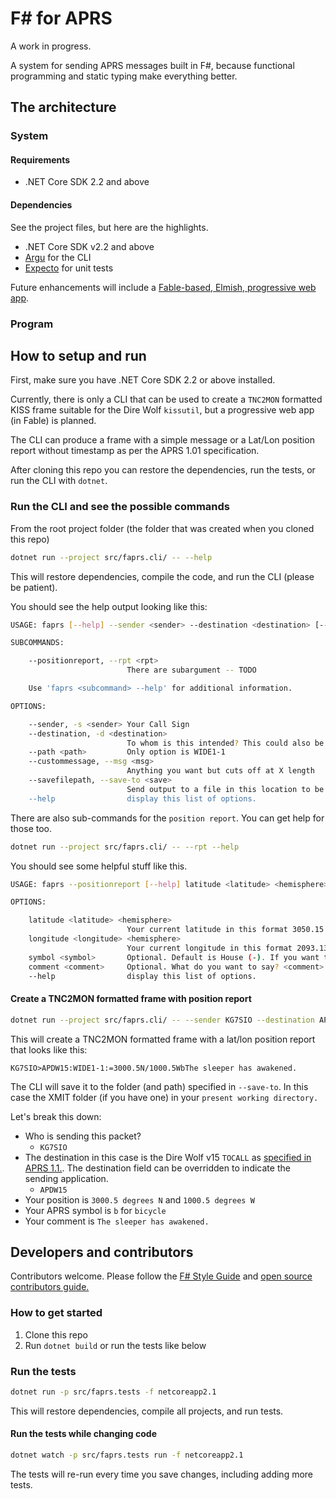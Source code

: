 # F# for APRS

A work in progress.

A system for sending APRS messages built in F#, because functional programming and static typing make everything better.

## The architecture

### System

#### Requirements

* .NET Core SDK 2.2 and above

#### Dependencies

See the project files, but here are the highlights.

* .NET Core SDK v2.2 and above 
* [Argu](https://github.com/fsprojects/Argu) for the CLI
* [Expecto](https://github.com/haf/expecto) for unit tests

Future enhancements will include a [Fable-based, Elmish, progressive web app](https://elmish.github.io/elmish/).

### Program

## How to setup and run

First, make sure you have .NET Core SDK 2.2 or above installed.

Currently, there is only a CLI that can be used to create a `TNC2MON` formatted KISS frame suitable for the Dire Wolf `kissutil`, but a progressive web app (in Fable) is planned.

The CLI can produce a frame with a simple message or a Lat/Lon position report without timestamp as per the APRS 1.01 specification.

After cloning this repo you can restore the dependencies, run the tests, or run the CLI with `dotnet`.

### Run the CLI and see the possible commands

From the root project folder (the folder that was created when you cloned this repo)

```bash
dotnet run --project src/faprs.cli/ -- --help
```

This will restore dependencies, compile the code, and run the CLI (please be patient).

You should see the help output looking like this:

```bash
USAGE: faprs [--help] --sender <sender> --destination <destination> [--path <path>] [--custommessage <msg>] [--savefilepath <save>] [<subcommand> [<options>]]

SUBCOMMANDS:

    --positionreport, --rpt <rpt>
                          There are subargument -- TODO

    Use 'faprs <subcommand> --help' for additional information.

OPTIONS:

    --sender, -s <sender> Your Call Sign
    --destination, -d <destination>
                          To whom is this intended? This could also be a an application from the To Calls list http://aprs.org/aprs11/tocalls.txt
    --path <path>         Only option is WIDE1-1
    --custommessage, --msg <msg>
                          Anything you want but cuts off at X length
    --savefilepath, --save-to <save>
                          Send output to a file in this location to be used by Dire Wolf's kissutil
    --help                display this list of options.
```

There are also sub-commands for the `position report`. You can get help for those too.

```bash
dotnet run --project src/faprs.cli/ -- --rpt --help
```

You should see some helpful stuff like this.

```bash
USAGE: faprs --positionreport [--help] latitude <latitude> <hemisphere> longitude <longitude> <hemisphere> [symbol <symbol>] [comment <comment>]

OPTIONS:

    latitude <latitude> <hemisphere>
                          Your current latitude in this format 3050.15 N
    longitude <longitude> <hemisphere>
                          Your current longitude in this format 2093.13 E
    symbol <symbol>       Optional. Default is House (-). If you want to use House, do not use the symbol argument because dashes do not parse.
    comment <comment>     Optional. What do you want to say? <comment> must be 43 characters or fewer.
    --help                display this list of options.
```

#### Create a TNC2MON formatted frame with position report

```bash
dotnet run --project src/faprs.cli/ -- --sender KG7SIO --destination APDW15 --path WIDE1-1 --rpt latitude 3000.5 N longitude 1000.5 W symbol b comment "The sleeper has awakened." --save-to XMIT

```

This will create a TNC2MON formatted frame with a lat/lon position report that looks like this:

```text
KG7SIO>APDW15:WIDE1-1:=3000.5N/1000.5WbThe sleeper has awakened.
```

The CLI will save it to the folder (and path) specified in `--save-to`. In this case the XMIT folder (if you have one) in your `present working directory.`

Let's break this down:

* Who is sending this packet?
  * `KG7SIO`
* The destination in this case is the Dire Wolf v15 `TOCALL` as [specified in APRS 1.1.](http://www.aprs.org/aprs11/tocalls.txt). The destination field can be overridden to indicate the sending application.
  * `APDW15`
* Your position is `3000.5 degrees N` and `1000.5 degrees W`
* Your APRS symbol is `b` for `bicycle`
* Your comment is `The sleeper has awakened.`

## Developers and contributors

Contributors welcome. Please follow the [F# Style Guide](https://docs.microsoft.com/en-us/dotnet/fsharp/style-guide/) and [open source contributors guide.](https://opensource.guide/how-to-contribute/)

### How to get started

1. Clone this repo
2. Run `dotnet build` or run the tests like below

### Run the tests

```bash
dotnet run -p src/faprs.tests -f netcoreapp2.1
```

This will restore dependencies, compile all projects, and run tests.

#### Run the tests while changing code

```bash
dotnet watch -p src/faprs.tests run -f netcoreapp2.1
```

The tests will re-run every time you save changes, including adding more tests.
